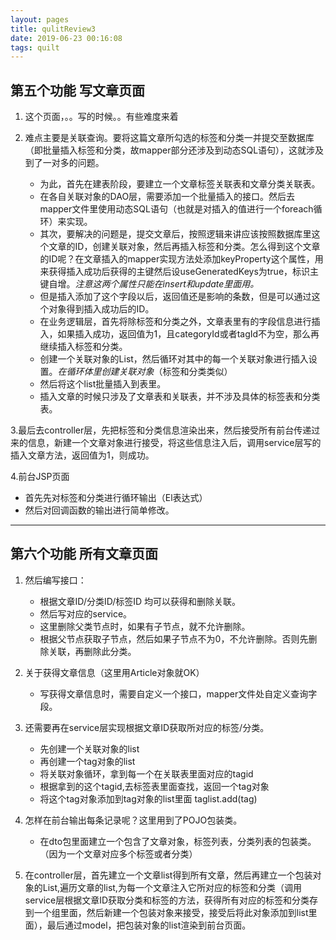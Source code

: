 ```yaml
---
layout: pages
title: qulitReview3
date: 2019-06-23 00:16:08
tags: quilt
---
```


## 第五个功能 写文章页面

1. 这个页面，。。写的时候。。有些难度来着

2. 难点主要是关联查询。要将这篇文章所勾选的标签和分类一并提交至数据库（即批量插入标签和分类，故mapper部分还涉及到动态SQL语句），这就涉及到了一对多的问题。

   - 为此，首先在建表阶段，要建立一个文章标签关联表和文章分类关联表。
   - 在各自关联对象的DAO层，需要添加一个批量插入的接口。然后去mapper文件里使用动态SQL语句（也就是对插入的值进行一个foreach循环）来实现。
   - 其次，要解决的问题是，提交文章后，按照逻辑来讲应该按照数据库里这个文章的ID，创建关联对象，然后再插入标签和分类。怎么得到这个文章的ID呢？在文章插入的mapper实现方法处添加keyProperty这个属性，用来获得插入成功后获得的主键然后设useGeneratedKeys为true，标识主键自增。*注意这两个属性只能在insert和update里面用。*
   - 但是插入添加了这个字段以后，返回值还是影响的条数，但是可以通过这个对象得到插入成功后的ID。
   - 在业务逻辑层，首先将除标签和分类之外，文章表里有的字段信息进行插入，如果插入成功，返回值为1，且categoryId或者tagId不为空，那么再继续插入标签和分类。
   - 创建一个关联对象的List，然后循环对其中的每一个关联对象进行插入设置。*在循环体里创建关联对象*（标签和分类类似）
   - 然后将这个list批量插入到表里。
   - 插入文章的时候只涉及了文章表和关联表，并不涉及具体的标签表和分类表。

3.最后去controller层，先把标签和分类信息渲染出来，然后接受所有前台传递过来的信息，新建一个文章对象进行接受，将这些信息注入后，调用service层写的插入文章方法，返回值为1，则成功。

4.前台JSP页面

   - 首先先对标签和分类进行循环输出（El表达式）
   - 然后对回调函数的输出进行简单修改。

---

## 第六个功能 所有文章页面


1. 然后编写接口：

   - 根据文章ID/分类ID/标签ID 均可以获得和删除关联。
   - 然后写对应的service。
   - 这里删除父类节点时，如果有子节点，就不允许删除。
   - 根据父节点获取子节点，然后如果子节点不为0，不允许删除。否则先删除关联，再删除此分类。

2. 关于获得文章信息（这里用Article对象就OK）

   - 写获得文章信息时，需要自定义一个接口，mapper文件处自定义查询字段。

3. 还需要再在service层实现根据文章ID获取所对应的标签/分类。

   - 先创建一个关联对象的list
   - 再创建一个tag对象的list
   - 将关联对象循环，拿到每一个在关联表里面对应的tagid
   - 根据拿到的这个tagid,去标签表里面查找，返回一个tag对象
   - 将这个tag对象添加到tag对象的list里面 taglist.add(tag)

4. 怎样在前台输出每条记录呢？这里用到了POJO包装类。

   - 在dto包里面建立一个包含了文章对象，标签列表，分类列表的包装类。（因为一个文章对应多个标签或者分类）
   
5. 在controller层，首先建立一个文章list得到所有文章，然后再建立一个包装对象的List,遍历文章的list,为每一个文章注入它所对应的标签和分类（调用service层根据文章ID获取分类和标签的方法，获得所有对应的标签和分类存到一个组里面，然后新建一个包装对象来接受，接受后将此对象添加到list里面），最后通过model，把包装对象的list渲染到前台页面。
